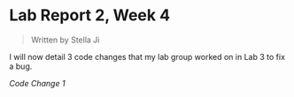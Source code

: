 # Lab Report 2, Week 4

> Written by Stella Ji

I will now detail 3 code changes that my lab group worked on in Lab 3 to fix a bug.

*Code Change 1*

